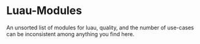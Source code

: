 # Luau-Modules
An unsorted list of modules for luau, quality, and the number of use-cases can be inconsistent among anything you find here.
